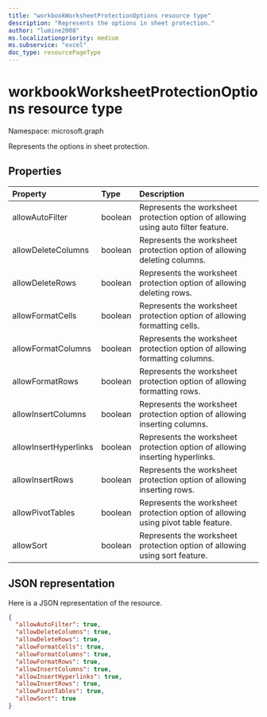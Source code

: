 ```yaml
---
title: "workbookWorksheetProtectionOptions resource type"
description: "Represents the options in sheet protection."
author: "lumine2008"
ms.localizationpriority: medium
ms.subservice: "excel"
doc_type: resourcePageType
---
```


# workbookWorksheetProtectionOptions resource type

Namespace: microsoft.graph

Represents the options in sheet protection.

## Properties
| Property	   | Type	|Description|
|:---------------|:--------|:----------|
|allowAutoFilter|boolean|Represents the worksheet protection option of allowing using auto filter feature.|
|allowDeleteColumns|boolean|Represents the worksheet protection option of allowing deleting columns.|
|allowDeleteRows|boolean|Represents the worksheet protection option of allowing deleting rows.|
|allowFormatCells|boolean|Represents the worksheet protection option of allowing formatting cells.|
|allowFormatColumns|boolean|Represents the worksheet protection option of allowing formatting columns.|
|allowFormatRows|boolean|Represents the worksheet protection option of allowing formatting rows.|
|allowInsertColumns|boolean|Represents the worksheet protection option of allowing inserting columns.|
|allowInsertHyperlinks|boolean|Represents the worksheet protection option of allowing inserting hyperlinks.|
|allowInsertRows|boolean|Represents the worksheet protection option of allowing inserting rows.|
|allowPivotTables|boolean|Represents the worksheet protection option of allowing using pivot table feature.|
|allowSort|boolean|Represents the worksheet protection option of allowing using sort feature.|

## JSON representation

Here is a JSON representation of the resource.

<!-- {
  "blockType": "resource",
  "optionalProperties": [

  ],
  "@odata.type": "microsoft.graph.workbookWorksheetProtectionOptions"
}-->

```json
{
  "allowAutoFilter": true,
  "allowDeleteColumns": true,
  "allowDeleteRows": true,
  "allowFormatCells": true,
  "allowFormatColumns": true,
  "allowFormatRows": true,
  "allowInsertColumns": true,
  "allowInsertHyperlinks": true,
  "allowInsertRows": true,
  "allowPivotTables": true,
  "allowSort": true
}

```

<!-- uuid: 8fcb5dbc-d5aa-4681-8e31-b001d5168d79
2015-10-25 14:57:30 UTC -->
<!-- {
  "type": "#page.annotation",
  "description": "WorksheetProtectionOptions resource",
  "keywords": "",
  "section": "documentation",
  "tocPath": ""
}-->

